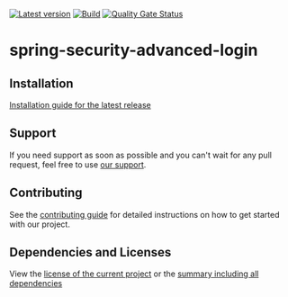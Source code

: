 [![Latest version](https://img.shields.io/maven-central/v/software.xdev/spring-security-advanced-login?logo=apache%20maven)](https://mvnrepository.com/artifact/software.xdev/spring-security-advanced-login)
[![Build](https://img.shields.io/github/actions/workflow/status/xdev-software/spring-security-advanced-login/checkBuild.yml?branch=develop)](https://github.com/xdev-software/spring-security-advanced-login/actions/workflows/checkBuild.yml?query=branch%3Adevelop)
[![Quality Gate Status](https://sonarcloud.io/api/project_badges/measure?project=xdev-software_spring-security-advanced-login&metric=alert_status)](https://sonarcloud.io/dashboard?id=xdev-software_spring-security-advanced-login)

# spring-security-advanced-login


## Installation
[Installation guide for the latest release](https://github.com/xdev-software/spring-security-advanced-login/releases/latest#Installation)


## Support
If you need support as soon as possible and you can't wait for any pull request, feel free to use [our support](https://xdev.software/en/services/support).

## Contributing
See the [contributing guide](./CONTRIBUTING.md) for detailed instructions on how to get started with our project.

## Dependencies and Licenses
View the [license of the current project](LICENSE) or the [summary including all dependencies](https://xdev-software.github.io/spring-security-advanced-login/dependencies)
